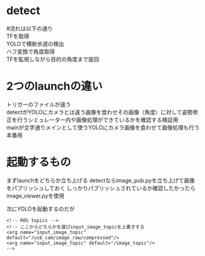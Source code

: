 # detect

#流れは以下の通り  
TFを取得  
YOLOで横断歩道の検出  
ハフ変換で角度取得  
TFを監視しながら目的の角度まで旋回  

# 2つのlaunchの違い
トリガーのファイルが違う  
detectがYOLOにカメラとは違う画像を食わせその画像（角度）に対して姿勢修正を行うシミュレーター内や画像処理ができているかを確認する検証用  
mainが文字通りメインとして使うYOLOにカメラ画像を食わせて画像処理も行う本番用

# 起動するもの
まずlaunchをどちらか立ち上げる
detectならimage_pub.pyを立ち上げて画像をパブリッシュしておく
しっかりパブリッシュされているか確認したかったらimage_viewer.pyを使用

次にYOLOを起動するのだが


    <!-- ROS topics -->
    <!-- ここからどちらかを選びinput_image_topicを上書きする
    <arg name="input_image_topic" default="/usb_cam/image_raw/compressed"/>
    <arg name="input_image_topic" default="/image_topic"/>    
    -->

